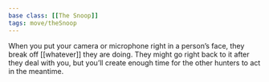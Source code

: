 ```yaml
---
base class: [[The Snoop]]
tags: move/theSnoop
---
```

 When you put your camera or microphone right in a person’s face, they break off [[whatever]] they are doing. They might go right back to it after they deal with you, but you’ll create enough time for the other hunters to act in the meantime.
